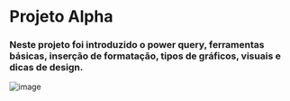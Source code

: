 # Projeto Alpha

### Neste projeto foi introduzido o power query, ferramentas básicas, inserção de formatação, tipos de gráficos, visuais e dicas de design.

![image](https://github.com/user-attachments/assets/fc626e96-cb4f-4c70-a072-97998f55b21a)

